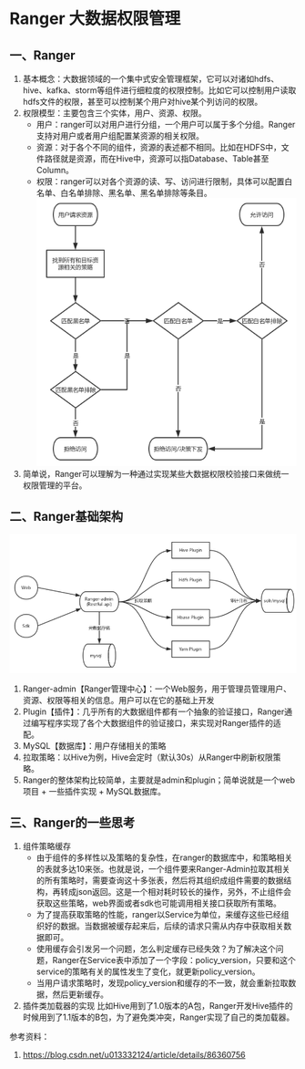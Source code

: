 # Ranger 大数据权限管理


## 一、Ranger
1. 基本概念：大数据领域的一个集中式安全管理框架，它可以对诸如hdfs、hive、kafka、storm等组件进行细粒度的权限控制。比如它可以控制用户读取hdfs文件的权限，甚至可以控制某个用户对hive某个列访问的权限。
2. 权限模型：主要包含三个实体，用户、资源、权限。
   - 用户：ranger可以对用户进行分组，一个用户可以属于多个分组。Ranger支持对用户或者用户组配置某资源的相关权限。  
   - 资源：对于各个不同的组件，资源的表述都不相同。比如在HDFS中，文件路径就是资源，而在Hive中，资源可以指Database、Table甚至Column。  
   - 权限：ranger可以对各个资源的读、写、访问进行限制，具体可以配置白名单、白名单排除、黑名单、黑名单排除等条目。
   ![Ranger权限模型](./fig/Ranger1.png)
3. 简单说，Ranger可以理解为一种通过实现某些大数据权限校验接口来做统一权限管理的平台。


## 二、Ranger基础架构  
![Ranger架构](./fig/Ranger2.png)
1. Ranger-admin【Ranger管理中心】：一个Web服务，用于管理员管理用户、资源、权限等相关的信息。用户可以在它的基础上开发
2. Plugin【插件】：几乎所有的大数据组件都有一个抽象的验证接口，Ranger通过编写程序实现了各个大数据组件的验证接口，来实现对Ranger插件的适配。
3. MySQL【数据库】：用户存储相关的策略
4. 拉取策略：以Hive为例，Hive会定时（默认30s）从Ranger中刷新权限策略。
5. Ranger的整体架构比较简单，主要就是admin和plugin；简单说就是一个web项目 + 一些插件实现 + MySQL数据库。


## 三、Ranger的一些思考
1. 组件策略缓存
   - 由于组件的多样性以及策略的复杂性，在ranger的数据库中，和策略相关的表就多达10来张。也就是说，一个组件要来Ranger-Admin拉取其相关的所有策略时，需要查询这十多张表，然后将其组织成组件需要的数据结构，再转成json返回。这是一个相对耗时较长的操作，另外，不止组件会获取这些策略，web界面或者sdk也可能调用相关接口获取所有策略。
   - 为了提高获取策略的性能，ranger以Service为单位，来缓存这些已经组织好的数据。当数据被缓存起来后，后续的请求只需从内存中获取相关数据即可。
   - 使用缓存会引发另一个问题，怎么判定缓存已经失效？为了解决这个问题，Ranger在Service表中添加了一个字段：policy_version，只要和这个service的策略有关的属性发生了变化，就更新policy_version。
   - 当用户请求策略时，发现policy_version和缓存的不一致，就会重新拉取数据，然后更新缓存。
2. 插件类加载器的实现
   比如Hive用到了1.0版本的A包，Ranger开发Hive插件的时候用到了1.1版本的B包，为了避免类冲突，Ranger实现了自己的类加载器。



参考资料：
1. https://blog.csdn.net/u013332124/article/details/86360756
